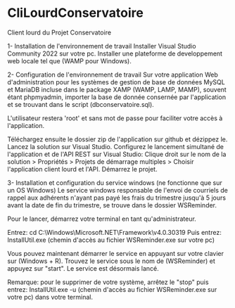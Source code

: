 # CliLourdConservatoire
Client lourd du Projet Conservatoire

1- Installation de l'environnement de travail
  Installer Visual Studio Community 2022 sur votre pc.
  Installer une plateforme de developpement web locale tel que (WAMP pour Windows).
  
2- Configuration de l'environnement de travail
  Sur votre application Web d'administration pour les systèmes de gestion de base de données MySQL et MariaDB incluse dans le package XAMP (WAMP, LAMP, MAMP),
  souvent étant phpmyadmin, importer la base de donnée consernée par l'application et se trouvant dans le script (dbconservatoire.sql).
  
  L'utilisateur restera 'root' et sans mot de passe pour faciliter votre accès à l'application.
  
  Téléchargez ensuite le dossier zip de l'application sur github et dézippez le.
  Lancez la solution sur Visual Studio.
  Configurez le lancement simultané de l'application et de l'API REST sur Visual Studio: 
    Clique droit sur le nom de la solution > Propriétés > Projets de démarrage multiples > Choisir l'application client lourd et l'API.
  Démarrez le projet.
  
3- Installation et configuration du service windows (ne fonctionne que sur un OS Windows)
  Le service windows responsable de l'envoi de courriels de rappel aux adhérents n'ayant pas payé les frais du trimestre jusqu'à 5 jours avant la date de fin du       trimestre, se trouve dans le dossier WSReminder.
  
  Pour le lancer, démarrez votre terminal en tant qu'administrateur.
  
  Entrez: cd C:\Windows\Microsoft.NET\Framework\v4.0.30319
  Puis entrez: InstallUtil.exe (chemin d'accès au fichier WSReminder.exe sur votre pc)
  
  Vous pouvez maintenant démarrer le service en appuyant sur votre clavier sur (Windows + R).
  Trouvez le service sous le nom de (WSReminder) et appuyez sur "start".
  Le service est désormais lancé.
  
  Remarque: pour le supprimer de votre système, arrêtez le "stop" puis entrez: InstallUtil.exe -u (chemin d'accès au fichier WSReminder.exe sur votre pc)
  dans votre terminal.
